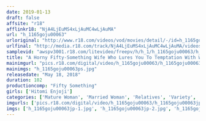 ```yaml
---
date: 2019-01-13
draft: false
affsite: "r18"
afflinkr18: "NjA4LjEuMS4xLjAuMC4wLjAuMA"
url: "h_1165goju00063"
urloriginal: "http://www.r18.com/videos/vod/movies/detail/-/id=h_1165goju00063"
urlfinal: "http://media.r18.com/track/NjA4LjEuMS4xLjAuMC4wLjAuMA/videos/vod/movies/detail/-/id=h_1165goju00063"
samplevid: "awspv3001.r18.com/litevideo/freepv/h/h_1/h_1165goju00063/h_1165goju00063_dmb_w.mp4"
title: "A Horny Fifty-Something Wife Who Lures You To Temptation With Whispering Dirty Talk Hitomi Enjoji"
mainimgurl: "pics.r18.com/digital/video/h_1165goju00063/h_1165goju00063ps.jpg"
mainimgs: "h_1165goju00063ps.jpg"
releasedate: "May 18, 2018"
duration: 102
productioncomp: "Fifty Something"
girls: ['Hitomi Enjoji']
categories: ['Mature Woman', 'Married Woman', 'Relatives', 'Variety', 'Featured Actress', 'Nymphomaniac', 'Cheating Wife', 'Creampie', 'Dirty Talk', 'POV']
imgurls: ['pics.r18.com/digital/video/h_1165goju00063/h_1165goju00063jp-1.jpg', 'pics.r18.com/digital/video/h_1165goju00063/h_1165goju00063jp-2.jpg', 'pics.r18.com/digital/video/h_1165goju00063/h_1165goju00063jp-3.jpg', 'pics.r18.com/digital/video/h_1165goju00063/h_1165goju00063jp-4.jpg', 'pics.r18.com/digital/video/h_1165goju00063/h_1165goju00063jp-5.jpg', 'pics.r18.com/digital/video/h_1165goju00063/h_1165goju00063jp-6.jpg', 'pics.r18.com/digital/video/h_1165goju00063/h_1165goju00063jp-7.jpg', 'pics.r18.com/digital/video/h_1165goju00063/h_1165goju00063jp-8.jpg', 'pics.r18.com/digital/video/h_1165goju00063/h_1165goju00063jp-9.jpg', 'pics.r18.com/digital/video/h_1165goju00063/h_1165goju00063jp-10.jpg', 'pics.r18.com/digital/video/h_1165goju00063/h_1165goju00063jp-11.jpg', 'pics.r18.com/digital/video/h_1165goju00063/h_1165goju00063jp-12.jpg', 'pics.r18.com/digital/video/h_1165goju00063/h_1165goju00063jp-13.jpg', 'pics.r18.com/digital/video/h_1165goju00063/h_1165goju00063jp-14.jpg', 'pics.r18.com/digital/video/h_1165goju00063/h_1165goju00063jp-15.jpg', 'pics.r18.com/digital/video/h_1165goju00063/h_1165goju00063jp-16.jpg', 'pics.r18.com/digital/video/h_1165goju00063/h_1165goju00063jp-17.jpg', 'pics.r18.com/digital/video/h_1165goju00063/h_1165goju00063jp-18.jpg', 'pics.r18.com/digital/video/h_1165goju00063/h_1165goju00063jp-19.jpg', 'pics.r18.com/digital/video/h_1165goju00063/h_1165goju00063jp-20.jpg']
imgs: ['h_1165goju00063jp-1.jpg', 'h_1165goju00063jp-2.jpg', 'h_1165goju00063jp-3.jpg', 'h_1165goju00063jp-4.jpg', 'h_1165goju00063jp-5.jpg', 'h_1165goju00063jp-6.jpg', 'h_1165goju00063jp-7.jpg', 'h_1165goju00063jp-8.jpg', 'h_1165goju00063jp-9.jpg', 'h_1165goju00063jp-10.jpg', 'h_1165goju00063jp-11.jpg', 'h_1165goju00063jp-12.jpg', 'h_1165goju00063jp-13.jpg', 'h_1165goju00063jp-14.jpg', 'h_1165goju00063jp-15.jpg', 'h_1165goju00063jp-16.jpg', 'h_1165goju00063jp-17.jpg', 'h_1165goju00063jp-18.jpg', 'h_1165goju00063jp-19.jpg', 'h_1165goju00063jp-20.jpg']
---
```

